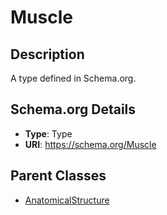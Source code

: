 # Muscle

## Description
A type defined in Schema.org.

## Schema.org Details
- **Type**: Type
- **URI**: https://schema.org/Muscle

## Parent Classes
- [AnatomicalStructure](../AnatomicalStructure.md)

